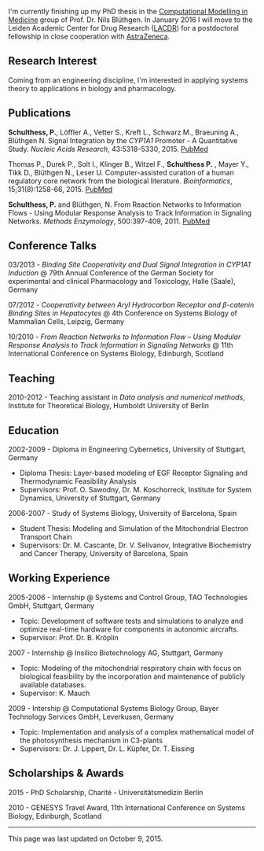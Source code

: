 
I'm currently finishing up my PhD thesis in the [Computational Modelling in Medicine](http://sys-bio.net/) group of Prof. Dr. Nils Blüthgen. In January 2016 I will move to the Leiden Academic Center for Drug Research ([LACDR](http://lacdr.nl)) for a postdoctoral fellowship in close cooperation with [AstraZeneca](http://astrazeneca.com).

## Research Interest

Coming from an engineering discipline, I'm interested in applying systems theory to applications in biology and pharmacology.

## Publications

**Schulthess, P.**, Löffler A., Vetter S., Kreft L., Schwarz M., Braeuning A., Blüthgen N. Signal Integration by the _CYP1A1_ Promoter - A Quantitative Study. _Nucleic Acids Research_, 43:5318–5330, 2015. [PubMed](http://www.ncbi.nlm.nih.gov/pubmed/25934798)

Thomas P., Durek P., Solt I., Klinger B., Witzel F., **Schulthess P.** , Mayer Y., Tikk D., Blüthgen N., Leser U. Computer-assisted curation of a human regulatory core network from the biological literature. _Bioinformatics_, 15;31(8):1258-66, 2015. [PubMed](http://www.ncbi.nlm.nih.gov/pubmed/25433699)

**Schulthess, P.** and Blüthgen, N. From Reaction Networks to Information Flows - Using Modular Response Analysis to Track Information in Signaling Networks. _Methods Enzymology_, 500:397-409, 2011. [PubMed](http://www.ncbi.nlm.nih.gov/pubmed/21943908)


## Conference Talks

03/2013 - _Binding Site Cooperativity and Dual Signal Integration in CYP1A1 Induction_ @ 79th Annual Conference of the German Society for experimental and clinical Pharmacology and Toxicology, Halle (Saale), Germany

07/2012 - _Cooperativity between Aryl Hydrocarbon Receptor and β-catenin Binding Sites in Hepatocytes_ @ 4th Conference on Systems Biology of Mammalian Cells, Leipzig, Germany

10/2010 - _From Reaction Networks to Information Flow – Using Modular Response Analysis to Track Information in Signaling Networks_ @ 11th International Conference on Systems Biology, Edinburgh, Scotland

## Teaching
2010-2012 - Teaching assistant in _Data analysis and numerical methods_, Institute for Theoretical Biology, Humboldt University of Berlin

## Education

2002-2009 - Diploma in Engineering Cybernetics, University of Stuttgart, Germany

* Diploma Thesis: Layer-based modeling of EGF Receptor Signaling and Thermodynamic Feasibility Analysis
* Supervisors: Prof. O. Sawodny, Dr. M. Koschorreck, Institute for System Dynamics, University of Stuttgart, Germany

2006-2007 - Study of Systems Biology, University of Barcelona, Spain

* Student Thesis: Modeling and Simulation of the Mitochondrial Electron Transport Chain
* Supervisors: Dr. M. Cascante, Dr. V. Selivanov, Integrative Biochemistry and Cancer Therapy, University of Barcelona, Spain

## Working Experience

2005-2006 - Internship @ Systems and Control Group, TAO Technologies GmbH, Stuttgart, Germany

* Topic: Development of software tests and simulations to analyze and optimize real-time hardware for components in autonomic aircrafts.
* Supervisor: Prof. Dr. B. Kröplin

2007 - Internship @ Insilico Biotechnology AG, Stuttgart, Germany

* Topic: Modeling of the mitochondrial respiratory chain with focus on biological feasibility by the incorporation and maintenance of publicly available databases.
* Supervisor: K. Mauch

2009 - Intership @ Computational Systems Biology Group, Bayer Technology Services GmbH, Leverkusen, Germany

* Topic: Implementation and analysis of a complex mathematical model of the photosynthesis mechanism in C3-plants
* Supervisors: Dr. J. Lippert, Dr. L. Küpfer, Dr. T. Eissing


## Scholarships & Awards

2015 - PhD Scholarship, Charité - Universitätsmedizin Berlin

2010 - GENESYS Travel Award, 11th International Conference on Systems Biology, Edinburgh, Scotland

---

This page was last updated on October 9, 2015.
